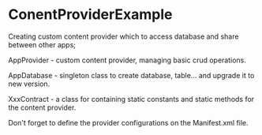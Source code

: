 # ConentProviderExample
Creating custom content provider which to access database and share between other apps; 

AppProvider - custom content provider, managing basic crud operations.

AppDatabase - singleton class to create database, table... and upgrade it to new version.

XxxContract - a class for containing static constants and static methods for the content provider.

Don't forget to define the provider configurations on the Manifest.xml file.
